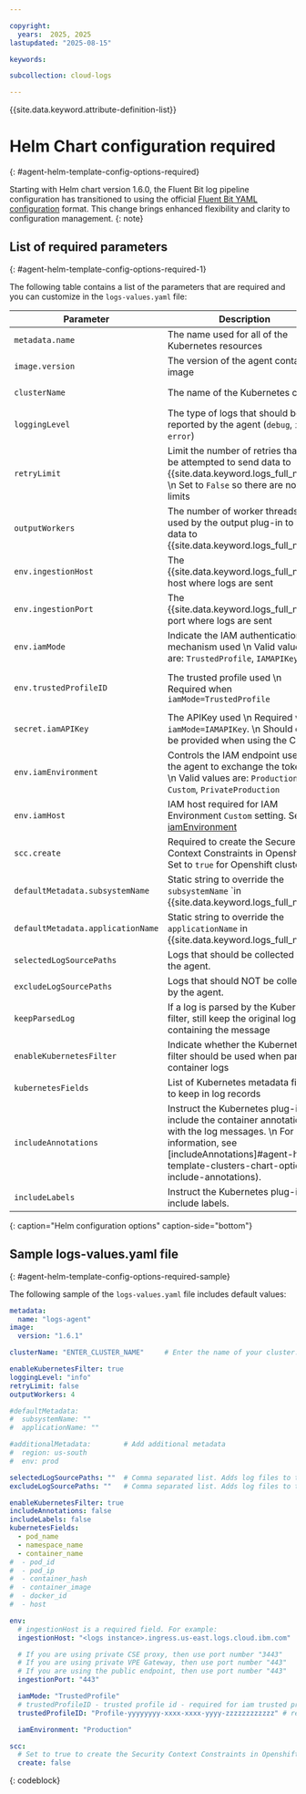 ```yaml
---

copyright:
  years:  2025, 2025
lastupdated: "2025-08-15"

keywords:

subcollection: cloud-logs

---
```


{{site.data.keyword.attribute-definition-list}}


# Helm Chart configuration required
{: #agent-helm-template-config-options-required}

Starting with Helm chart version 1.6.0, the Fluent Bit log pipeline configuration has transitioned to using the official [Fluent Bit YAML configuration](https://docs.fluentbit.io/manual/administration/configuring-fluent-bit/yaml) format. This change brings enhanced flexibility and clarity to configuration management.
{: note}


## List of required parameters
{: #agent-helm-template-config-options-required-1}

The following table contains a list of the parameters that are required and you can customize in the `logs-values.yaml` file:

| Parameter | Description | Default value |
|-----------|-------------|----------------|
| `metadata.name` | The name used for all of the Kubernetes resources | `logs-agent` |
| `image.version` | The version of the agent container image | No default. \n Sample value: `1.6.1` |
| `clusterName` | The name of the Kubernetes cluster | No default \n Enter your cluster name |
| `loggingLevel` | The type of logs that should be reported by the agent (`debug`, `info`, `error`) | `info` |
| `retryLimit` | Limit the number of retries that will be attempted to send data to {{site.data.keyword.logs_full_notm}} \n Set to `False` so there are no retry limits | `False` |
| `outputWorkers` | The number of worker threads used by the output plug-in to send data to {{site.data.keyword.logs_full_notm}} | `4` |
| `env.ingestionHost` | The {{site.data.keyword.logs_full_notm}} host where logs are sent | No default |
| `env.ingestionPort` | The {{site.data.keyword.logs_full_notm}} port where logs are sent | No default |
| `env.iamMode` | Indicate the IAM authentication mechanism used \n Valid values are: `TrustedProfile`, `IAMAPIKey` | No default  |
| `env.trustedProfileID` | The trusted profile used \n Required when `iamMode=TrustedProfile` | No default. \n Sample value: `Profile-xxxxxxxx-xxxx-xxxx-xxxx-xxxxxxxxxxxx` |
| `secret.iamAPIKey` | The APIKey used \n Required when `iamMode=IAMAPIKey`. \n Should only be provided when using the CLI | No default |
| `env.iamEnvironment` | Controls the IAM endpoint used by the agent to exchange the tokens. \n Valid values are: `Production`, `Custom`, `PrivateProduction` | `Production` |
| `env.iamHost` | IAM host required for IAM Environment `Custom` setting.  See [iamEnvironment](#agent-helm-template-clusters-chart-options-160-iam-env) | No default |
| `scc.create` | Required to create the Secure Context Constraints in Openshift \n Set to `true` for Openshift clusters. | `false` |
| `defaultMetadata.subsystemName` | Static string to override the `subsystemName` `in {{site.data.keyword.logs_full_notm}} | Set to the container that generated the log |
| `defaultMetadata.applicationName` | Static string to override the `applicationName` in {{site.data.keyword.logs_full_notm}} | Set to the namespace name that generated the log |
| `selectedLogSourcePaths` | Logs that should be collected by the agent. | `/var/log/containers/*.log` |
| `excludeLogSourcePaths` | Logs that should NOT be collected by the agent. | `/var/log/at/*` |
| `keepParsedLog` | If a log is parsed by the Kubernetes filter, still keep the original log field containing the message | `false` |
| `enableKubernetesFilter` | Indicate whether the Kubernetes filter should be used when parsing container logs | `true` |
| `kubernetesFields` | List of Kubernetes metadata fields to keep in log records | `pod_name`, `namespace_name`, `container_name` |
| `includeAnnotations` | Instruct the Kubernetes plug-in to include the container annotations with the log messages.  \n For more information, see [includeAnnotations]#agent-helm-template-clusters-chart-options-include-annotations). | `false` |
| `includeLabels` | Instruct the Kubernetes plug-in to include labels. | `false` |
{: caption="Helm configuration options" caption-side="bottom"}


## Sample logs-values.yaml file
{: #agent-helm-template-config-options-required-sample}

The following sample of the `logs-values.yaml` file includes default values:

```yaml
metadata:
  name: "logs-agent"
image:
  version: "1.6.1"

clusterName: "ENTER_CLUSTER_NAME"     # Enter the name of your cluster. This information is used to improve the metadata and help with your filtering.

enableKubernetesFilter: true
loggingLevel: "info"
retryLimit: false
outputWorkers: 4

#defaultMetadata:
#  subsystemName: ""
#  applicationName: ""

#additionalMetadata:        # Add additional metadata
#  region: us-south
#  env: prod

selectedLogSourcePaths: ""  # Comma separated list. Adds log files to the default value `/var/log/containers/*.log`
excludeLogSourcePaths: ""   # Comma separated list. Adds log files to the default value `/var/log/at/*`

enableKubernetesFilter: true
includeAnnotations: false
includeLabels: false
kubernetesFields:
  - pod_name
  - namespace_name
  - container_name
#  - pod_id
#  - pod_ip
#  - container_hash
#  - container_image
#  - docker_id
#  - host

env:
  # ingestionHost is a required field. For example:
  ingestionHost: "<logs instance>.ingress.us-east.logs.cloud.ibm.com"

  # If you are using private CSE proxy, then use port number "3443"
  # If you are using private VPE Gateway, then use port number "443"
  # If you are using the public endpoint, then use port number "443"
  ingestionPort: "443"

  iamMode: "TrustedProfile"
  # trustedProfileID - trusted profile id - required for iam trusted profile mode
  trustedProfileID: "Profile-yyyyyyyy-xxxx-xxxx-yyyy-zzzzzzzzzzzz" # required if iamMode is set to TrustedProfile

  iamEnvironment: "Production"

scc:
  # Set to true to create the Security Context Constraints in Openshift clusters
  create: false
```
{: codeblock}
